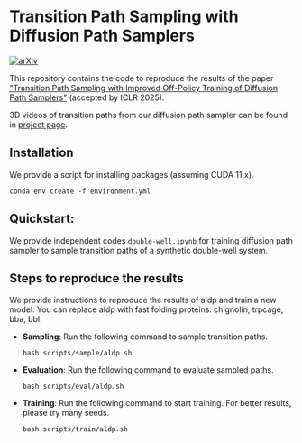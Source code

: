# Transition Path Sampling with Diffusion Path Samplers
[![arXiv](https://img.shields.io/badge/arXiv-2405.19961-84cc16)](https://arxiv.org/abs/2405.19961)

This repository contains the code to reproduce the results of the paper ["Transition Path Sampling with Improved Off-Policy Training of Diffusion Path Samplers"](https://arxiv.org/abs/2405.19961) (accepted by ICLR 2025).

3D videos of transition paths from our diffusion path sampler can be found in [project page](https://kiyoung98.github.io/tps-dps/).

## Installation
We provide a script for installing packages (assuming CUDA 11.x).
```
conda env create -f environment.yml
```

## Quickstart:
We provide independent codes `double-well.ipynb` for training diffusion path sampler to sample transition paths of a synthetic double-well system. 

## Steps to reproduce the results
We provide instructions to reproduce the results of aldp and train a new model. You can replace aldp with fast folding proteins: chignolin, trpcage, bba, bbl.

- **Sampling**: Run the following command to sample transition paths.
    ```
    bash scripts/sample/aldp.sh
    ```
- **Evaluation**: Run the following command to evaluate sampled paths.
    ```
    bash scripts/eval/aldp.sh
    ```
- **Training**: Run the following command to start training. For better results, please try many seeds.
    ```
    bash scripts/train/aldp.sh
    ```